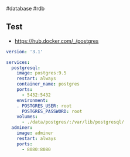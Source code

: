 #database #rdb

## Test
* https://hub.docker.com/_/postgres

```yaml
version: '3.1'

services:
  postgresql:
    image: postgres:9.5
    restart: always
    container_name: postgres
    ports:
      - 5432:5432
    environment:
    . POSTGRES_USER: root
      POSTGRES_PASSWORD: root
    volumes:
      - ./data/postgres/:/var/lib/postgresql/
  adminer:
    image: adminer
    restart: always
    ports:
      - 8080:8080
```